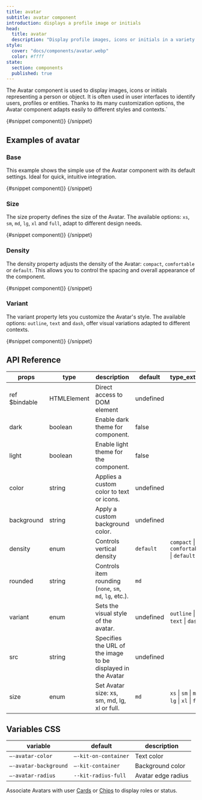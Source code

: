 ```yaml
---
title: avatar
subtitle: avatar component
introduction: displays a profile image or initials
head:
  title: avatar
  description: "Display profile images, icons or initials in a variety of formats. Perfect for lists, headers or cards."
style:
  cover: "docs/components/avatar.webp"
  color: #ffff
state:
  section: components
  published: true
---
```


<script>
    import { Sandbox } from '$lib/components/index.js';
    // components
    import AvatarBase from "$lib/components/docs/avatar/avatar-base.svelte";
    import AvatarBaseCode from "$lib/components/docs/avatar/avatar-base.svelte?raw";
    import AvatarDensity from "$lib/components/docs/avatar/avatar-density.svelte";
    import AvatarDensityCode from "$lib/components/docs/avatar/avatar-density.svelte?raw";
    import AvatarSize from "$lib/components/docs/avatar/avatar-size.svelte";
    import AvatarSizeCode from "$lib/components/docs/avatar/avatar-size.svelte?raw";
    import AvatarVariant from "$lib/components/docs/avatar/avatar-variant.svelte";
    import AvatarVariantCode from "$lib/components/docs/avatar/avatar-variant.svelte?raw";
</script>

The Avatar component is used to display images, icons or initials representing a person or object. It is often used in user interfaces to identify users, profiles or entities. Thanks to its many customization options, the Avatar component adapts easily to different styles and contexts.`

<Sandbox name="avatar-sandbox" code={AvatarBaseCode} presentation>
	{#snippet component()}
		<AvatarBase/>
	{/snippet}
</Sandbox>

## Examples of avatar

### Base

This example shows the simple use of the Avatar component with its default settings. Ideal for quick, intuitive integration.

<Sandbox name="avatar-base-sandbox" code={AvatarBaseCode}>
	{#snippet component()}
		<AvatarBase/>
	{/snippet}
</Sandbox>

### Size

The size property defines the size of the Avatar. The available options: `xs`, `sm`, `md`, `lg`, `xl` and `full`, adapt to different design needs.

<Sandbox name="avatar-size-sandbox" code={AvatarSizeCode}>
	{#snippet component()}
		<AvatarSize/>
	{/snippet}
</Sandbox>

### Density

The density property adjusts the density of the Avatar: `compact`, `comfortable` or `default`. This allows you to control the spacing and overall appearance of the component.

<Sandbox name="avatar-density-sandbox" code={AvatarDensityCode}>
	{#snippet component()}
		<AvatarDensity/>
	{/snippet}
</Sandbox>

### Variant

The variant property lets you customize the Avatar's style. The available options: `outline`, `text` and `dash`, offer visual variations adapted to different contexts.

<Sandbox name="avatar-variant-sandbox" code={AvatarVariantCode}>
	{#snippet component()}
		<AvatarVariant/>
	{/snippet}
</Sandbox>

## API Reference

| props         | type        | description                                                  | default   | type_extend                                    |
| ------------- | ----------- | ------------------------------------------------------------ | --------- | ---------------------------------------------- |
| ref $bindable | HTMLElement | Direct access to DOM element                                 | undefined |                                                |
| dark          | boolean     | Enable dark theme for component.                             | false     |                                                |
| light         | boolean     | Enable light theme for the component.                        | false     |                                                |
| color         | string      | Applies a custom color to text or icons.                     | undefined |                                                |
| background    | string      | Apply a custom background color.                             | undefined |                                                |
| density       | enum        | Controls vertical density                                    | `default` | `compact` \| `comfortable` \| `default`        |
| rounded       | string      | Controls item rounding (`none`, `sm`, `md`, `lg`, etc.).     | `md`      |                                                |
| variant       | enum        | Sets the visual style of the avatar.                         | undefined | `outline` \| `text` \| `dash`                  |
| src           | string      | Specifies the URL of the image to be displayed in the Avatar | undefined |                                                |
| size          | enum        | Set Avatar size: xs, sm, md, lg, xl or full.                 | `md`      | `xs` \| `sm` \| `md` \| `lg` \| `xl` \| `full` |

## Variables CSS

| variable              | default              | description        |
| --------------------- | -------------------- | ------------------ |
| `–-avatar-color`      | `–-kit-on-container` | Text color         |
| `–-avatar-background` | `–-kit-container`    | Background color   |
| `–-avatar-radius`     | `--kit-radius-full`  | Avatar edge radius |

Associate Avatars with user [Cards](/docs/components/card) or [Chips](/docs/components/chip) to display roles or status.
